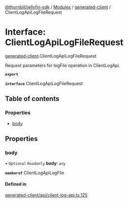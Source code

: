[@thornbill/jellyfin-sdk](../README.md) / [Modules](../modules.md) / [generated-client](../modules/generated_client.md) / ClientLogApiLogFileRequest

# Interface: ClientLogApiLogFileRequest

[generated-client](../modules/generated_client.md).ClientLogApiLogFileRequest

Request parameters for logFile operation in ClientLogApi.

**`export`**

**`interface`** ClientLogApiLogFileRequest

## Table of contents

### Properties

- [body](generated_client.ClientLogApiLogFileRequest.md#body)

## Properties

### body

• `Optional` `Readonly` **body**: `any`

**`memberof`** ClientLogApiLogFile

#### Defined in

[generated-client/api/client-log-api.ts:125](https://github.com/jellyfin/jellyfin-sdk-typescript/blob/7402732/src/generated-client/api/client-log-api.ts#L125)
